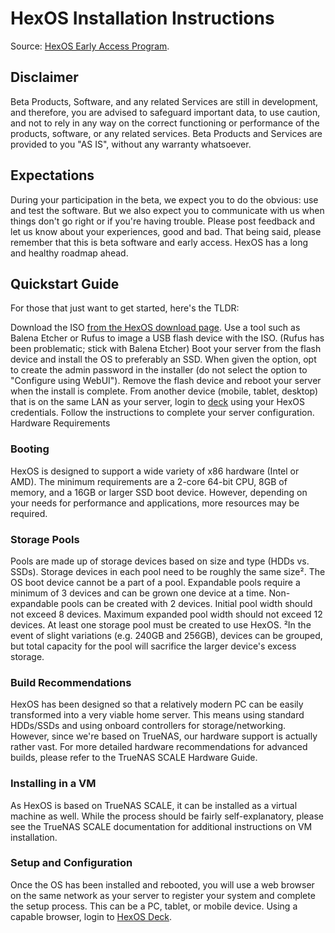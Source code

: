 # HexOS Installation Instructions

Source: [HexOS Early Access Program](https://hub.hexos.com/topic/4-hexos-early-access-program-read-me-first/).

## Disclaimer

Beta Products, Software, and any related Services are still in development, and therefore, you are advised to safeguard
important data, to use caution, and not to rely in any way on the correct functioning or performance of the products,
software, or any related services. Beta Products and Services are provided to you "AS IS", without any warranty
whatsoever.

## Expectations

During your participation in the beta, we expect you to do the obvious: use and test the software. But we also expect
you to communicate with us when things don't go right or if you're having trouble. Please post feedback and let us know
about your experiences, good and bad. That being said, please remember that this is beta software and early access.
HexOS has a long and healthy roadmap ahead.

## Quickstart Guide

For those that just want to get started, here's the TLDR:

Download the ISO [from the HexOS download page](https://downloads.hexos.com/TrueNAS-SCALE-24.10.0-HexOS.iso). Use a tool
such as Balena Etcher or Rufus to image a USB flash device with the ISO. (Rufus has been problematic; stick with Balena
Etcher) Boot your server from the flash device and install the OS to preferably an SSD. When given the option, opt to
create the admin password in the installer (do not select the option to "Configure using WebUI"). Remove the flash
device and reboot your server when the install is complete. From another device (mobile, tablet, desktop) that is on the
same LAN as your server, login to [deck](https://deck.hexos.com) using your HexOS credentials. Follow the instructions
to complete your server configuration. Hardware Requirements

### Booting

HexOS is designed to support a wide variety of x86 hardware (Intel or AMD). The minimum requirements are a 2-core 64-bit
CPU, 8GB of memory, and a 16GB or larger SSD boot device. However, depending on your needs for performance and
applications, more resources may be required.

### Storage Pools

Pools are made up of storage devices based on size and type (HDDs vs. SSDs). Storage devices in each pool need to be
roughly the same size². The OS boot device cannot be a part of a pool. Expandable pools require a minimum of 3 devices
and can be grown one device at a time. Non-expandable pools can be created with 2 devices. Initial pool width should not
exceed 8 devices. Maximum expanded pool width should not exceed 12 devices. At least one storage pool must be created to
use HexOS. ²In the event of slight variations (e.g. 240GB and 256GB), devices can be grouped, but total capacity for the
pool will sacrifice the larger device's excess storage.

### Build Recommendations

HexOS has been designed so that a relatively modern PC can be easily transformed into a very viable home server. This
means using standard HDDs/SSDs and using onboard controllers for storage/networking. However, since we're based on
TrueNAS, our hardware support is actually rather vast. For more detailed hardware recommendations for advanced builds,
please refer to the TrueNAS SCALE Hardware Guide.

### Installing in a VM

As HexOS is based on TrueNAS SCALE, it can be installed as a virtual machine as well. While the process should be fairly
self-explanatory, please see the TrueNAS SCALE documentation for additional instructions on VM installation.

### Setup and Configuration

Once the OS has been installed and rebooted, you will use a web browser on the same network as your server to register
your system and complete the setup process. This can be a PC, tablet, or mobile device. Using a capable browser, login
to [HexOS Deck](https://deck.hexos.com).
